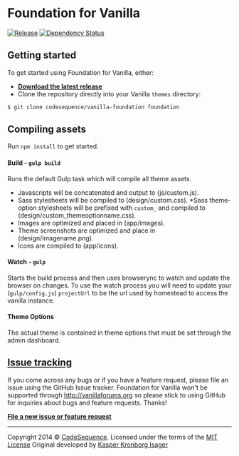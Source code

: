 # Foundation for Vanilla

[![Release](http://img.shields.io/github/release/codesequence/vanilla-foundation.svg)](https://github.com/codesequence/vanilla-foundation/releases) [![Dependency Status](https://gemnasium.com/valeryan/vanilla-foundation.svg)](https://gemnasium.com/valeryan/vanilla-foundation)

## Getting started

To get started using Foundation for Vanilla, either:

* [__Download the latest release__](https://github.com/codesequence/vanilla-foundation/releases)
* Clone the repository directly into your Vanilla `themes` directory:

```sh
$ git clone codesequence/vanilla-foundation foundation
```

## Compiling assets

Run `npm install` to get started.

#### Build - `gulp build`
Runs the default Gulp task which will compile all theme assets.
* Javascripts will be concatenated and output to (js/custom.js).
* Sass stylesheets will be compiled to (design/custom.css).
*Sass theme-option stylesheets will be prefixed with `custom_` and compiled to (design/custom_themeoptionname.css).
* Images are optimized and placed in (app/images).
* Theme screenshots are optimized and place in (design/imagename.png).
* Icons are compiled to (app/icons).


#### Watch - `gulp`
Starts the build process and then uses browserync to watch and update the browser on changes.
To use the watch process you will need to update your (`gulp/config.js`) `projectUrl` to be the url used by homestead to access the vanilla instance.

#### Theme Options
The actual theme is contained in theme options that must be set through the admin dashboard.

## [Issue tracking](https://github.com/codesequence/vanilla-foundation/issues)

If you come across any bugs or if you have a feature request, please file an issue using the GitHub Issue tracker. Foundation for Vanilla won't be supported through http://vanillaforums.org so please stick to using GitHub for inquiries about bugs and feature requests. Thanks!

[__File a new issue or feature request__](https://github.com/codesequence/vanilla-foundation/issues/new)

---
Copyright 2014 © [CodeSequence](https://github.com/codesequence). Licensed under the terms of the [MIT License](LICENSE.md)
Original developed by [Kasper Kronborg Isager](http://kasperisager.github.io)

